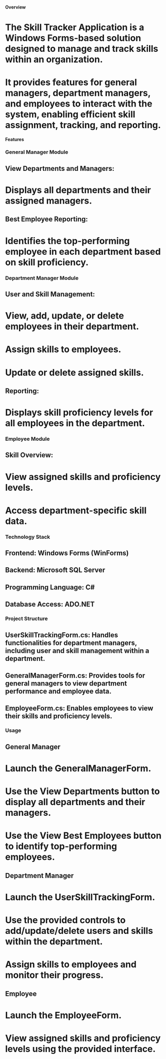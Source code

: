 #### Overview
# The Skill Tracker Application is a Windows Forms-based solution designed to manage and track skills within an organization.
# It provides features for general managers, department managers, and employees to interact with the system, enabling efficient skill assignment, tracking, and reporting.

#### Features
### General Manager Module
## View Departments and Managers:
# Displays all departments and their assigned managers.

## Best Employee Reporting:
# Identifies the top-performing employee in each department based on skill proficiency.

### Department Manager Module
## User and Skill Management:
# View, add, update, or delete employees in their department.
# Assign skills to employees.
# Update or delete assigned skills.
## Reporting:
# Displays skill proficiency levels for all employees in the department.
### Employee Module
## Skill Overview:
# View assigned skills and proficiency levels.
# Access department-specific skill data.
### Technology Stack
## Frontend: Windows Forms (WinForms)
## Backend: Microsoft SQL Server
## Programming Language: C#
## Database Access: ADO.NET

### Project Structure
## UserSkillTrackingForm.cs: Handles functionalities for department managers, including user and skill management within a department.
## GeneralManagerForm.cs: Provides tools for general managers to view department performance and employee data.
## EmployeeForm.cs: Enables employees to view their skills and proficiency levels.

 ### Usage

## General Manager
# Launch the GeneralManagerForm.
# Use the View Departments button to display all departments and their managers.
# Use the View Best Employees button to identify top-performing employees.

## Department Manager
# Launch the UserSkillTrackingForm.
# Use the provided controls to add/update/delete users and skills within the department.
# Assign skills to employees and monitor their progress.

## Employee
# Launch the EmployeeForm.
# View assigned skills and proficiency levels using the provided interface.



